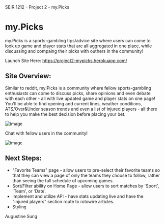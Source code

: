 SEIR 1212 - Project 2 - my.Picks

# my.Picks
my.Picks is a sports-gambling tips/advice site where users can come to look up game and player stats that are all aggregated in one place, while discussing and compaing their picks with outhers in the community!

Launch Site Here: https://project2-mypicks.herokuapp.com/

## Site Overview: 
Similar to reddit, my.Picks is a community where fellow sports-gambling enthusiasts can come to discuss picks, share opinions and even debate with each other - all with live updated game and player stats on one page! You'll be able to find opening and current lines, weather conditions, ATS/Over&Under season trends and even a list of injured players - all there to help you make the best decision before placing your bet.

![image](https://user-images.githubusercontent.com/119904805/215062578-5024f8ae-4020-4988-ac61-73eedf7bfd3d.png)

Chat with fellow users in the community!

![image](https://user-images.githubusercontent.com/119904805/215062864-9a86aadf-d889-444b-8453-e4b79f7244c7.png)

## Next Steps: 
* "Favorite Teams" page - allow users to pre-select their favorite teams so that they can view a page of only the teams they choose to follow, rather than seeing the full schedule of upcoming games.
* Sort/Filter ability on Home Page - allow users to sort matches by 'Sport', 'Team', or 'Date'.
* Implement and utilize API - have stats updating live and have the "injured players" section route to rotowire articles.
* Styling



Augustine Sung



